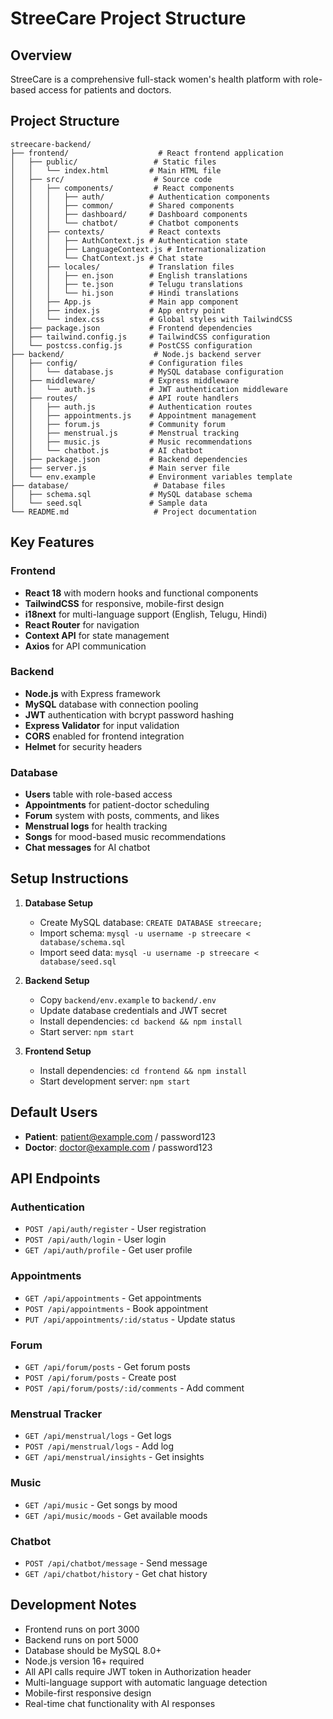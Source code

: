 # StreeCare Project Structure

## Overview
StreeCare is a comprehensive full-stack women's health platform with role-based access for patients and doctors.

## Project Structure

```
streecare-backend/
├── frontend/                    # React frontend application
│   ├── public/                 # Static files
│   │   └── index.html         # Main HTML file
│   ├── src/                    # Source code
│   │   ├── components/         # React components
│   │   │   ├── auth/          # Authentication components
│   │   │   ├── common/        # Shared components
│   │   │   ├── dashboard/     # Dashboard components
│   │   │   └── chatbot/       # Chatbot components
│   │   ├── contexts/          # React contexts
│   │   │   ├── AuthContext.js # Authentication state
│   │   │   ├── LanguageContext.js # Internationalization
│   │   │   └── ChatContext.js # Chat state
│   │   ├── locales/           # Translation files
│   │   │   ├── en.json        # English translations
│   │   │   ├── te.json        # Telugu translations
│   │   │   └── hi.json        # Hindi translations
│   │   ├── App.js             # Main app component
│   │   ├── index.js           # App entry point
│   │   └── index.css          # Global styles with TailwindCSS
│   ├── package.json           # Frontend dependencies
│   ├── tailwind.config.js     # TailwindCSS configuration
│   └── postcss.config.js      # PostCSS configuration
├── backend/                    # Node.js backend server
│   ├── config/                # Configuration files
│   │   └── database.js        # MySQL database configuration
│   ├── middleware/            # Express middleware
│   │   └── auth.js            # JWT authentication middleware
│   ├── routes/                # API route handlers
│   │   ├── auth.js            # Authentication routes
│   │   ├── appointments.js    # Appointment management
│   │   ├── forum.js           # Community forum
│   │   ├── menstrual.js       # Menstrual tracking
│   │   ├── music.js           # Music recommendations
│   │   └── chatbot.js         # AI chatbot
│   ├── package.json           # Backend dependencies
│   ├── server.js              # Main server file
│   └── env.example            # Environment variables template
├── database/                   # Database files
│   ├── schema.sql             # MySQL database schema
│   └── seed.sql               # Sample data
└── README.md                   # Project documentation
```

## Key Features

### Frontend
- **React 18** with modern hooks and functional components
- **TailwindCSS** for responsive, mobile-first design
- **i18next** for multi-language support (English, Telugu, Hindi)
- **React Router** for navigation
- **Context API** for state management
- **Axios** for API communication

### Backend
- **Node.js** with Express framework
- **MySQL** database with connection pooling
- **JWT** authentication with bcrypt password hashing
- **Express Validator** for input validation
- **CORS** enabled for frontend integration
- **Helmet** for security headers

### Database
- **Users** table with role-based access
- **Appointments** for patient-doctor scheduling
- **Forum** system with posts, comments, and likes
- **Menstrual logs** for health tracking
- **Songs** for mood-based music recommendations
- **Chat messages** for AI chatbot

## Setup Instructions

1. **Database Setup**
   - Create MySQL database: `CREATE DATABASE streecare;`
   - Import schema: `mysql -u username -p streecare < database/schema.sql`
   - Import seed data: `mysql -u username -p streecare < database/seed.sql`

2. **Backend Setup**
   - Copy `backend/env.example` to `backend/.env`
   - Update database credentials and JWT secret
   - Install dependencies: `cd backend && npm install`
   - Start server: `npm start`

3. **Frontend Setup**
   - Install dependencies: `cd frontend && npm install`
   - Start development server: `npm start`

## Default Users
- **Patient**: patient@example.com / password123
- **Doctor**: doctor@example.com / password123

## API Endpoints

### Authentication
- `POST /api/auth/register` - User registration
- `POST /api/auth/login` - User login
- `GET /api/auth/profile` - Get user profile

### Appointments
- `GET /api/appointments` - Get appointments
- `POST /api/appointments` - Book appointment
- `PUT /api/appointments/:id/status` - Update status

### Forum
- `GET /api/forum/posts` - Get forum posts
- `POST /api/forum/posts` - Create post
- `POST /api/forum/posts/:id/comments` - Add comment

### Menstrual Tracker
- `GET /api/menstrual/logs` - Get logs
- `POST /api/menstrual/logs` - Add log
- `GET /api/menstrual/insights` - Get insights

### Music
- `GET /api/music` - Get songs by mood
- `GET /api/music/moods` - Get available moods

### Chatbot
- `POST /api/chatbot/message` - Send message
- `GET /api/chatbot/history` - Get chat history

## Development Notes

- Frontend runs on port 3000
- Backend runs on port 5000
- Database should be MySQL 8.0+
- Node.js version 16+ required
- All API calls require JWT token in Authorization header
- Multi-language support with automatic language detection
- Mobile-first responsive design
- Real-time chat functionality with AI responses
